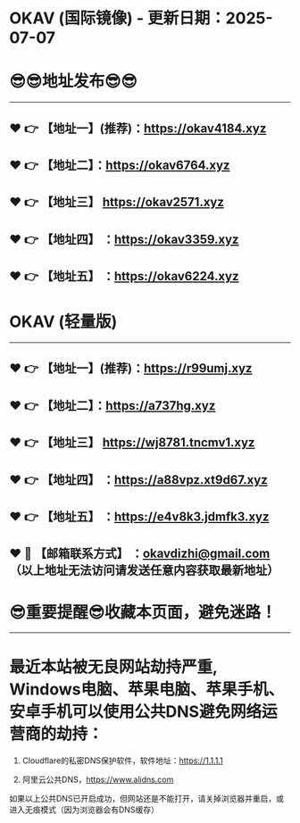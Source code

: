 # OKAV (国际镜像) - 更新日期：2025-07-07
:sunglasses::sunglasses:地址发布:sunglasses::sunglasses:
==
------
:heart: :point_right: 【地址一】(推荐)：https://okav4184.xyz
------
:heart: :point_right: 【地址二】：https://okav6764.xyz
------
:heart: :point_right: 【地址三】 https://okav2571.xyz
-----
:heart: :point_right: 【地址四】 ：https://okav3359.xyz
------
:heart: :point_right: 【地址五】 ：https://okav6224.xyz
------
# OKAV (轻量版)
------
:heart: :point_right: 【地址一】(推荐)：https://r99umj.xyz
------
:heart: :point_right: 【地址二】：https://a737hg.xyz
------
:heart: :point_right: 【地址三】 https://wj8781.tncmv1.xyz
-----
:heart: :point_right: 【地址四】 ：https://a88vpz.xt9d67.xyz
------
:heart: :point_right: 【地址五】 ：https://e4v8k3.jdmfk3.xyz
------------
:heart: :e-mail: 【邮箱联系方式】 ：okavdizhi@gmail.com （以上地址无法访问请发送任意内容获取最新地址）
------
:sunglasses:重要提醒:sunglasses:收藏本页面，避免迷路！
==
------
最近本站被无良网站劫持严重, Windows电脑、苹果电脑、苹果手机、安卓手机可以使用公共DNS避免网络运营商的劫持：
==

1. Cloudflare的私密DNS保护软件，软件地址：https://1.1.1.1

2. 阿里云公共DNS，https://www.alidns.com

如果以上公共DNS已开启成功，但网站还是不能打开，请关掉浏览器并重启，或进入无痕模式（因为浏览器会有DNS缓存）
